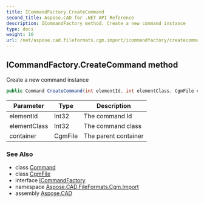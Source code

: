 ```yaml
---
title: ICommandFactory.CreateCommand
second_title: Aspose.CAD for .NET API Reference
description: ICommandFactory method. Create a new command instance
type: docs
weight: 10
url: /net/aspose.cad.fileformats.cgm.import/icommandfactory/createcommand/
---
```

## ICommandFactory.CreateCommand method

Create a new command instance

```csharp
public Command CreateCommand(int elementId, int elementClass, CgmFile container)
```

| Parameter | Type | Description |
| --- | --- | --- |
| elementId | Int32 | The command Id |
| elementClass | Int32 | The command class |
| container | CgmFile | The parent container |

### See Also

* class [Command](../../../aspose.cad.fileformats.cgm.commands/command/)
* class [CgmFile](../../../aspose.cad.fileformats.cgm/cgmfile/)
* interface [ICommandFactory](../)
* namespace [Aspose.CAD.FileFormats.Cgm.Import](../../icommandfactory/)
* assembly [Aspose.CAD](../../../)


